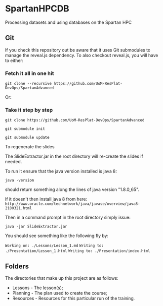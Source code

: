 # SpartanHPCDB
Processing datasets and using databases on the Spartan HPC


## Git

If you check this repository out be aware that it uses Git submodules to manage the reveal.js dependency. To also checkout reveal.js, you will have to either:

### Fetch it all in one hit
`git clone --recursive https://github.com/UoM-ResPlat-DevOps/SpartanAdvanced`

Or:

### Take it step by step

`git clone https://github.com/UoM-ResPlat-DevOps/SpartanAdvanced`   

`git submodule init`    

`git submodule update`   

To regenerate the slides

The SlideExtractor.jar in the root directory will re-create the slides if needed.

To run it ensure that the java version installed is java 8:

`java -version`

should return something along the lines of java version "1.8.0_65".

If it doesn't then install java 8 from here: `http://www.oracle.com/technetwork/java/javase/overview/java8-2100321.html`

Then in a command prompt in the root directory simply issue:

`java -jar SlideExtractor.jar`

You should see something like the following fly by:

`Working on: ./Lessons/Lesson_1.md`
`Writing to: ./Presentation/Lesson_1.html`
`Writing to: ./Presentation/index.html`

## Folders

The directories that make up this project are as follows:

* Lessons - The lesson(s);
* Planning - The plan used to create the course;
* Resources - Resources for this particular run of the training.
